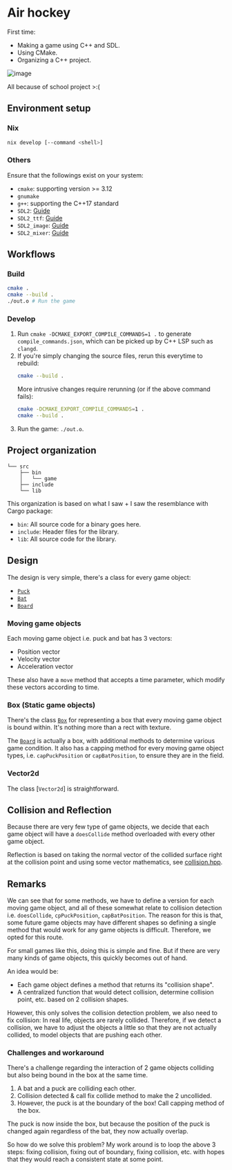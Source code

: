 # Air hockey

First time:
- Making a game using C++ and SDL.
- Using CMake.
- Organizing a C++ project.

![image](https://github.com/user-attachments/assets/8eeeada8-a011-485b-b2f7-2f7f60a3d1c4)

All because of school project >:(

## Environment setup

### Nix

```bash
nix develop [--command <shell>]
```

### Others

Ensure that the followings exist on your system:
  - `cmake`: supporting version >= 3.12
  - `gnumake`
  - `g++`: supporting the C++17 standard
  - `SDL2`: [Guide](https://lazyfoo.net/tutorials/SDL/01_hello_SDL/index.php)
  - `SDL2_ttf`: [Guide](https://lazyfoo.net/tutorials/SDL/06_extension_libraries_and_loading_other_image_formats/index.php)
  - `SDL2_image`: [Guide](https://lazyfoo.net/tutorials/SDL/06_extension_libraries_and_loading_other_image_formats/index.php)
  - `SDL2_mixer`: [Guide](https://lazyfoo.net/tutorials/SDL/06_extension_libraries_and_loading_other_image_formats/index.php)

## Workflows

### Build

```bash
cmake .
cmake --build .
./out.o # Run the game
```

### Develop

1. Run `cmake -DCMAKE_EXPORT_COMPILE_COMMANDS=1 .` to generate `compile_commands.json`, which can be picked up by C++ LSP such as `clangd`.
2. If you're simply changing the source files, rerun this everytime to rebuild:
   ```bash
   cmake --build .
   ```
   More intrusive changes require rerunning (or if the above command fails):
   ```bash
   cmake -DCMAKE_EXPORT_COMPILE_COMMANDS=1 .
   cmake --build .
   ```
3. Run the game: `./out.o`.

## Project organization

```
└── src
    ├── bin
    │   └── game
    ├── include
    └── lib
```

This organization is based on what I saw + I saw the resemblance with Cargo package:
- `bin`: All source code for a binary goes here.
- `include`: Header files for the library.
- `lib`: All source code for the library.

## Design

The design is very simple, there's a class for every game object:
- [`Puck`](/src/include/object/puck.hpp)
- [`Bat`](/src/include/object/bat.hpp)
- [`Board`](/src/include/board.hpp)

### Moving game objects

Each moving game object i.e. puck and bat has 3 vectors:
- Position vector
- Velocity vector
- Acceleration vector

These also have a `move` method that accepts a time parameter, which modify these vectors according to time.

### Box (Static game objects)

There's the class [`Box`](/src/include/box.hpp) for representing a box that every moving game object is bound within. It's nothing more than a rect with texture.

The [`Board`](/src/include/board.hpp) is actually a box, with additional methods to determine various game condition. It also has a capping method for every moving game object types, i.e. `capPuckPosition` or `capBatPosition`, to ensure they are in the field.

### Vector2d

The class [`Vector2d`] is straightforward.

## Collision and Reflection

Because there are very few type of game objects, we decide that each game object will have a `doesCollide` method overloaded with every other game object.

Reflection is based on taking the normal vector of the collided surface right at the collision point and using some vector mathematics, see [collision.hpp](/src/include/collision.hpp).

## Remarks

We can see that for some methods, we have to define a version for each moving game object, and all of these somewhat relate to collision detection i.e. `doesCollide`, `cpPuckPosition`, `capBatPosition`. The reason for this is that, some future game objects may have different shapes so defining a single method that would work for any game objects is difficult. Therefore, we opted for this route.

For small games like this, doing this is simple and fine. But if there are very many kinds of game objects, this quickly becomes out of hand.

An idea would be:
- Each game object defines a method that returns its "collision shape".
- A centralized function that would detect collision, determine collision point, etc. based on 2 collision shapes.

However, this only solves the collision detection problem, we also need to fix collision: In real life, objects are rarely collided. Therefore, if we detect a collision, we have to adjust the objects a little so that they are not actually collided, to model objects that are pushing each other.


### Challenges and workaround

There's a challenge regarding the interaction of 2 game objects colliding but also being bound in the box at the same time.

1. A bat and a puck are colliding each other.
2. Collision detected & call fix collide method to make the 2 uncollided.
3. However, the puck is at the boundary of the box! Call capping method of the box.

The puck is now inside the box, but because the position of the puck is changed again regardless of the bat, they now actually overlap.

So how do we solve this problem? My work around is to loop the above 3 steps: fixing collision, fixing out of boundary, fixing collision, etc. with hopes that they would reach a consistent state at some point.
